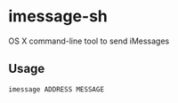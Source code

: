 imessage-sh
===========

OS X command-line tool to send iMessages

## Usage

```shell
imessage ADDRESS MESSAGE
```
